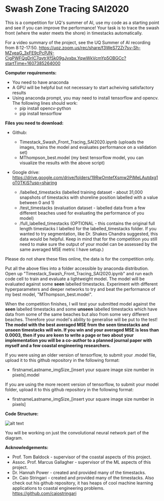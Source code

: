 # Swash Zone Tracing SAI2020
This is a competition for UQ's summer of AI, use my code as a starting point and see if you can improve the performance! Your task is to trace the swash front (where the water meets the shore) in timestacks automatically.

For a video summary of the project, see the UQ Summer of AI recording from 8:12-17:50. https://uqz.zoom.us/rec/share/f3WeS72Zr7sv-Sh-MZyeaG_3xFE9cPcPJN-CigPWFQgDrlC7qytrXfSk09gJvxbx.YqwWkVcmYp5OBGCc?startTime=1607385264000

**Computer requirements:**
  * You need to have anaconda
  * A GPU will be helpful but not necessary to start acheiving satisfactory results
  * Using anaconda prompt, you may need to install tensorflow and opencv. The following lines should work:
    * pip install opencv-python
    * pip install tensorflow

**Files you need to download:**
  * Github:
    * Timestack_Swash_Front_Tracing_SAI2020.ipynb (uploads the images, trains the model and evaluates performance on a validation set)
    * MThompson_best.model (my best tensorflow model, you can visualize the results with the above script)
    
  * Google drive: https://drive.google.com/drive/folders/19RwOmtefXsmw2PiMeLAutdxg1oT0TKiS?usp=sharing
    * /labelled_timestacks (labelled training dataset - about 31,000 snapshots of timestacks with shoreline position labelled with a value between 0 and 1)
    * /test_timestacks (evaluation dataset - labelled data from a few different beaches used for evaluating the performance of you model)
    * /full_labelled_timestacks (OPTIONAL - this contains the original full length timestacks I labelled for the labelled_timestacks folder. If you wanted to try segmentation, like Dr. Shakes Chandra suggested, this data would be helpful. Keep in mind that for the competition you still need to make sure the output of your model can be assessed by the same averaged MSE metric I have setup.)

Please do not share these files online, the data is for the competition only.

Put all the above files into a folder accessible by anaconda distribution. Open up "Timestack_Swash_Front_Tracing_SAI2020.ipynb" and run each code cell to train and evaluate a lightweight model. The model will be evaluated against some **seen** labelled timestacks. Experiment with different hyperparameters and deeper networks to try and beat the performance of my best model, "MThompson_best.model".

When the competition finishes, I will test your submitted model against the **seen** labelled timestacks and some **unseen** labelled timestacks which have data from some of the same beaches but also from some very different beaches. Therefore your model's ability to generalise will be put to the test! **The model with the best averaged MSE from the seen timestacks and unseen timestacks will win. If you win and your averaged MSE is less than 0.0003, then if you are keen to write a page or two about your implementation you will be a co-author to a planned journal paper with myself and a few coastal engineering researchers.**

If you were using an older version of tensorflow, to submit your .model file, upload it to this github repository in the following format:
  * firstnameLastname_imgSize_[insert your square image size number in pixels].model 
    
If you are using the more recent version of tensorflow, to submit your model folder, upload it to this github repository in the following format:
  * firstnameLastname_imgSize_[insert your square image size number in pixels]
    
**Code Structure:**

![alt text](https://github.com/mikeyt120/swash_zone_tracing_SAI2020/blob/main/code_architecture.PNG?raw=true)

You will be working on just the convolutional neural network part of the diagram.

**Acknowledgements:**
* Prof. Tom Baldock - supervisor of the coastal aspects of this project.
* Assoc. Prof. Marcus Gallagher - supervisor of the ML aspects of this project.
* Dr. Hannah Power - created and provided many of the timestacks.
* Dr. Caio Stringari - created and provided many of the timestacks. Also check out his github repository, it has heaps of cool machine learning applications to coastal engineering problems. https://github.com/caiostringari
